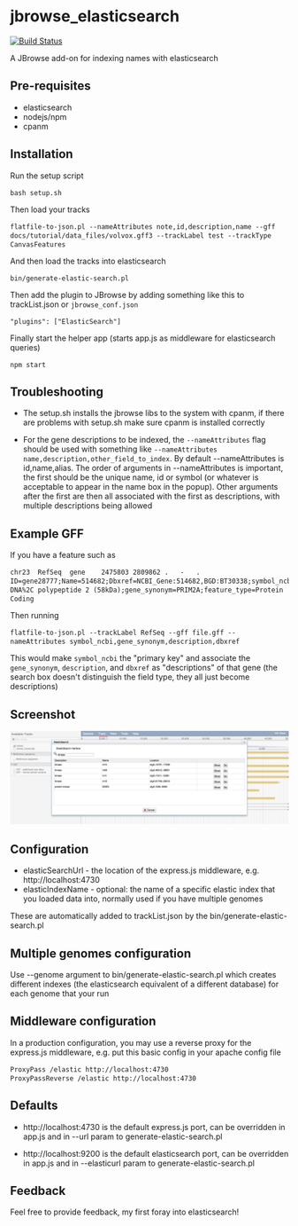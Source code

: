 # jbrowse_elasticsearch

[![Build Status](https://travis-ci.org/elsiklab/jbrowse_elasticsearch.svg?branch=master)](https://travis-ci.org/elsiklab/jbrowse_elasticsearch)

A JBrowse add-on for indexing names with elasticsearch

## Pre-requisites

- elasticsearch
- nodejs/npm
- cpanm

## Installation

Run the setup script

    bash setup.sh

Then load your tracks

    flatfile-to-json.pl --nameAttributes note,id,description,name --gff docs/tutorial/data_files/volvox.gff3 --trackLabel test --trackType CanvasFeatures

And then load the tracks into elasticsearch

    bin/generate-elastic-search.pl

Then add the plugin to JBrowse by adding something like this to trackList.json or `jbrowse_conf.json`

    "plugins": ["ElasticSearch"]

Finally start the helper app (starts app.js as middleware for elasticsearch queries)

    npm start


## Troubleshooting

* The setup.sh installs the jbrowse libs to the system with cpanm, if there are problems with setup.sh make sure cpanm is installed correctly

* For the gene descriptions to be indexed, the `--nameAttributes` flag should be used with something like `--nameAttributes name,description,other_field_to_index`. By default --nameAttributes is id,name,alias. The order of arguments in --nameAttributes is important, the first should be the unique name, id or symbol (or whatever is acceptable to appear in the name box in the popup). Other arguments after the first are then all associated with the first as descriptions, with multiple descriptions being allowed

## Example GFF

If you have a feature such as

    chr23  RefSeq  gene    2475803 2809862 .   -   .   ID=gene28777;Name=514682;Dbxref=NCBI_Gene:514682,BGD:BT30338;symbol_ncbi=PRIM2;description=primase%2C DNA%2C polypeptide 2 (58kDa);gene_synonym=PRIM2A;feature_type=Protein Coding


Then running

    flatfile-to-json.pl --trackLabel RefSeq --gff file.gff --nameAttributes symbol_ncbi,gene_synonym,description,dbxref

This would make `symbol_ncbi` the "primary key" and associate the `gene_synonym`, `description`, and `dbxref` as "descriptions" of that gene (the search box doesn't distinguish the field type, they all just become descriptions)



 
## Screenshot

![](img/example.png)


## Configuration


- elasticSearchUrl - the location of the express.js middleware, e.g. http://localhost:4730
- elasticIndexName - optional: the name of a specific elastic index that you loaded data into, normally used if you have multiple genomes

These are automatically added to trackList.json by the bin/generate-elastic-search.pl

## Multiple genomes configuration

Use --genome argument to bin/generate-elastic-search.pl which creates different indexes (the elasticsearch equivalent of a different database) for each genome that your run


## Middleware configuration

In a production configuration, you may use a reverse proxy for the express.js middleware, e.g. put this basic config in your apache config file

    ProxyPass /elastic http://localhost:4730
    ProxyPassReverse /elastic http://localhost:4730


## Defaults

* http://localhost:4730 is the default express.js port, can be overridden in app.js and in --url param to generate-elastic-search.pl

* http://localhost:9200 is the default elasticsearch port, can be overridden in app.js and in --elasticurl param to generate-elastic-search.pl


## Feedback

Feel free to provide feedback, my first foray into elasticsearch!


